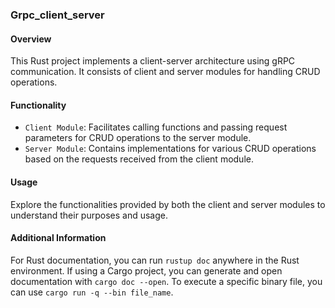 ### Grpc_client_server 

#### Overview
This Rust project implements a client-server architecture using gRPC communication. It consists of client and server modules for handling CRUD operations.

#### Functionality
- `Client Module`: Facilitates calling functions and passing request parameters for CRUD operations to the server module.
- `Server Module`: Contains implementations for various CRUD operations based on the requests received from the client module.

#### Usage
Explore the functionalities provided by both the client and server modules to understand their purposes and usage.

#### Additional Information
For Rust documentation, you can run `rustup doc` anywhere in the Rust environment. If using a Cargo project, you can generate and open documentation with `cargo doc --open`. To execute a specific binary file, you can use `cargo run -q --bin file_name`.
